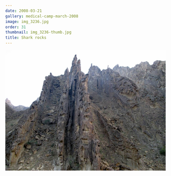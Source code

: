 ```yaml
---
date: 2008-03-21
gallery: medical-camp-march-2008
image: img_3236.jpg
order: 31
thumbnail: img_3236-thumb.jpg
title: Shark rocks
---
```


![Shark rocks](./img_3236.jpg)